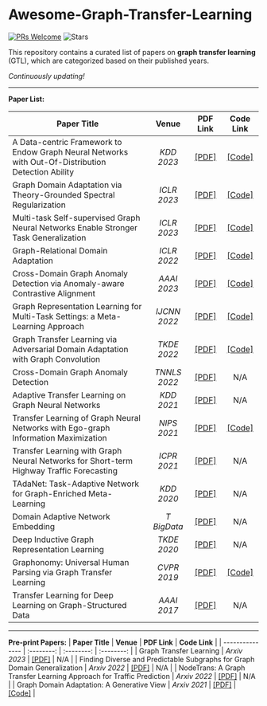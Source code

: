 # Awesome-Graph-Transfer-Learning
[![PRs Welcome](https://img.shields.io/badge/PRs-welcome-yellow.svg)](https://github.com/YuanchenBei/Awesome-Graph-Transfer-Learning) 
![Stars](https://img.shields.io/github/stars/YuanchenBei/Awesome-Graph-Transfer-Learning?color=green) 

This repository contains a curated list of papers on **graph transfer learning** (GTL), which are categorized based on their published years.

*Continuously updating!*

---
**Paper List:**

| **Paper Title** | **Venue** | **PDF Link** | **Code Link** |
| --------------- | :--------: | :--------: | :--------: | 
| A Data-centric Framework to Endow Graph Neural Networks with Out-Of-Distribution Detection Ability | _KDD 2023_ | [[PDF]](http://shichuan.org/doc/150.pdf) | [[Code]](https://github.com/BUPT-GAMMA/AAGOD) |
| Graph Domain Adaptation via Theory-Grounded Spectral Regularization | _ICLR 2023_ | [[PDF]](https://openreview.net/pdf?id=OysfLgrk8mk) | [[Code]](https://github.com/Shen-Lab/GDA-SpecReg) |
| Multi-task Self-supervised Graph Neural Networks Enable Stronger Task Generalization | _ICLR 2023_ | [[PDF]](https://openreview.net/pdf?id=1tHAZRqftM) | [[Code]](https://github.com/jumxglhf/ParetoGNN) |
| Graph-Relational Domain Adaptation | _ICLR 2022_ | [[PDF]](https://openreview.net/pdf?id=kcwyXtt7yDJ) | [[Code]](https://github.com/Wang-ML-Lab/GRDA) | 
| Cross-Domain Graph Anomaly Detection via Anomaly-aware Contrastive Alignment | _AAAI 2023_ | [[PDF]](https://arxiv.org/pdf/2212.01096.pdf) | [[Code]](https://github.com/QZ-WANG/ACT) |
| Graph Representation Learning for Multi-Task Settings: a Meta-Learning Approach | _IJCNN 2022_ | [[PDF]](https://ieeexplore.ieee.org/document/9892010) | [[Code]](https://github.com/DavideBuffelli/SAME) |
| Graph Transfer Learning via Adversarial Domain Adaptation with Graph Convolution | _TKDE 2022_ | [[PDF]](https://arxiv.org/pdf/1909.01541.pdf) | [[Code]](https://github.com/daiquanyu/AdaGCN_TKDE) |
| Cross-Domain Graph Anomaly Detection | _TNNLS 2022_ | [[PDF]](http://www.ece.virginia.edu/~jl6qk/paper/TNNLS21_Anomaly.pdf) | N/A |
| Adaptive Transfer Learning on Graph Neural Networks | _KDD 2021_ | [[PDF]](https://dl.acm.org/doi/pdf/10.1145/3447548.3467450) | N/A |
| Transfer Learning of Graph Neural Networks with Ego-graph Information Maximization | _NIPS 2021_ | [[PDF]](https://proceedings.neurips.cc/paper/2021/file/0dd6049f5fa537d41753be6d37859430-Paper.pdf) | [[Code]](https://github.com/GentleZhu/EGI) | 
| Transfer Learning with Graph Neural Networks for Short-term Highway Traffic Forecasting | _ICPR 2021_ | [[PDF]](https://arxiv.org/pdf/2004.08038.pdf) | N/A | 
| TAdaNet: Task-Adaptive Network for Graph-Enriched Meta-Learning | _KDD 2020_ | [[PDF]](https://dl.acm.org/doi/pdf/10.1145/3394486.3403230) | N/A |
| Domain Adaptive Network Embedding | _T BigData_ | [[PDF]](https://ieeexplore.ieee.org/abstract/document/9241052)  | N/A |
| Deep Inductive Graph Representation Learning | _TKDE 2020_ | [[PDF]](https://ieeexplore.ieee.org/document/8519335) | N/A |
| Graphonomy: Universal Human Parsing via Graph Transfer Learning | _CVPR 2019_ | [[PDF]](https://openaccess.thecvf.com/content_CVPR_2019/papers/Gong_Graphonomy_Universal_Human_Parsing_via_Graph_Transfer_Learning_CVPR_2019_paper.pdf) | [[Code]](https://github.com/Gaoyiminggithub/Graphonomy) |
| Transfer Learning for Deep Learning on Graph-Structured Data | _AAAI 2017_ |[[PDF]](https://ojs.aaai.org/index.php/AAAI/article/download/10904/10763) | N/A |

---
**Pre-print Papers:**
| **Paper Title** | **Venue** | **PDF Link** | **Code Link** |
| --------------- | :--------: | :--------: | :--------: | 
| Graph Transfer Learning | _Arxiv 2023_ | [[PDF]](https://par.nsf.gov/servlets/purl/10313472) | N/A |
| Finding Diverse and Predictable Subgraphs for Graph Domain Generalization | _Arxiv 2022_ | [[PDF]](https://arxiv.org/pdf/2206.09345.pdf) | N/A |
| NodeTrans: A Graph Transfer Learning Approach for Traffic Prediction | _Arxiv 2022_ | [[PDF]](https://arxiv.org/pdf/2207.01301.pdf) | N/A |
| Graph Domain Adaptation: A Generative View | _Arxiv 2021_ | [[PDF]](https://arxiv.org/pdf/2106.07482.pdf) | [[Code]](https://github.com/rynewu224/GraphDA) |




